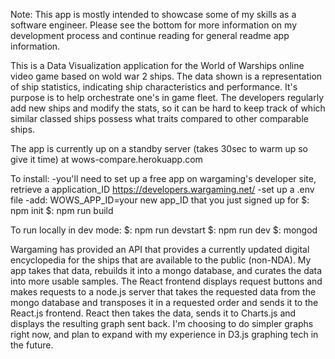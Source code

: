 Note: This app is mostly intended to showcase some of my skills as a software engineer. Please see the bottom for more information on my development process and continue reading for general readme app information.

This is a Data Visualization application for the World of Warships online video game based on wold war 2 ships. The data shown is a representation of ship statistics, indicating ship characteristics and performance. It's purpose is to help orchestrate one's in game fleet. The developers regularly add new ships and modify the stats, so it can be hard to keep track of which similar classed ships possess what traits compared to other comparable ships.

The app is currently up on a standby server (takes 30sec to warm up so give it time) at wows-compare.herokuapp.com

To install:
-you'll need to set up a free app on wargaming's developer site, retrieve a application_ID https://developers.wargaming.net/
-set up a .env file
-add: WOWS_APP_ID=your new app_ID that you just signed up for
$: npm init
$: npm run build

To run locally in dev mode:
$: npm run devstart
$: npm run dev
$: mongod

Wargaming has provided an API that provides a currently updated digital encyclopedia for the ships that are available to the public (non-NDA). My app takes that data, rebuilds it into a mongo database, and curates the data into more usable samples. The React frontend displays request buttons and makes requests to a node.js server that takes the requested data from the mongo database and transposes it in a requested order and sends it to the React.js frontend. React then takes the data, sends it to Charts.js and displays the resulting graph sent back. I'm choosing to do simpler graphs right now, and plan to expand with my experience in D3.js graphing tech in the future.
